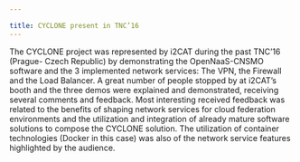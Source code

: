 ```yaml
---

title: CYCLONE present in TNC’16
---
```


The CYCLONE project was represented by i2CAT during the past TNC’16 (Prague- Czech Republic) by demonstrating the OpenNaaS-CNSMO software and the 3 implemented network services: The VPN, the Firewall and the Load Balancer.  A great number of people stopped by at i2CAT’s booth and the three demos were explained and demonstrated, receiving several comments and feedback.  Most interesting received feedback was <!-- more -->related to the benefits of shaping network services for cloud federation environments and the utilization and integration of already mature software solutions to compose the CYCLONE solution. The utilization of container technologies (Docker in this case) was also of the network service features highlighted by the audience.

